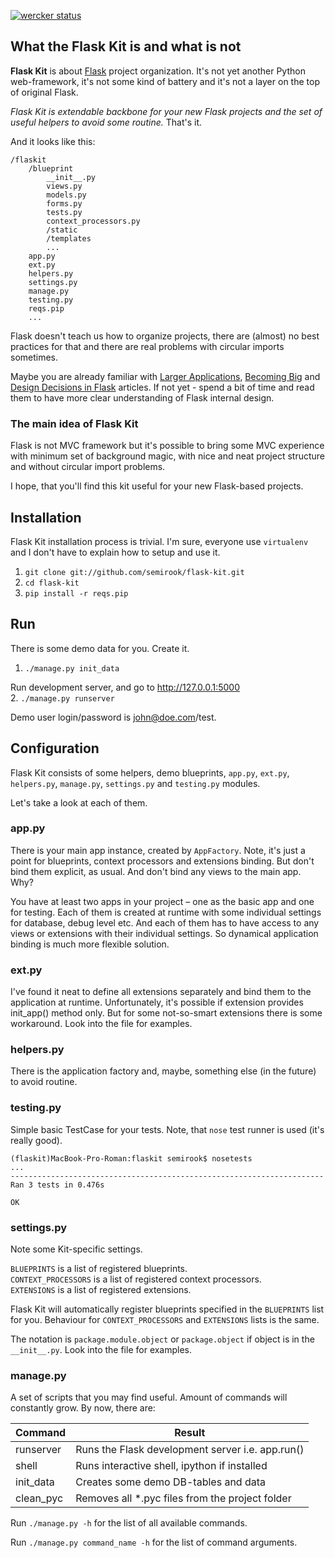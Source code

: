 [![wercker status](https://app.wercker.com/status/9ec6bb1ac98763c715566887f6435f39/m "wercker status")](https://app.wercker.com/project/bykey/9ec6bb1ac98763c715566887f6435f39)
## What the Flask Kit is and what is not

**Flask Kit** is about [Flask](http://flask.pocoo.org/) project organization.
It's not yet another Python web-framework, it's not some kind of battery 
and it's not a layer on the top of original Flask.

*Flask Kit is extendable backbone for your new Flask projects
and the set of useful helpers to avoid some routine.* That's it.

And it looks like this:

```
/flaskit
    /blueprint
        __init__.py
        views.py
        models.py
        forms.py
        tests.py
        context_processors.py
        /static
        /templates
        ...
    app.py
    ext.py
    helpers.py
    settings.py
    manage.py
    testing.py
    reqs.pip
    ...
```

Flask doesn't teach us how to organize projects, there are (almost) no best practices for that and
there are real problems with circular imports sometimes.

Maybe you are already familiar with [Larger Applications](http://flask.pocoo.org/docs/patterns/packages/),
[Becoming Big](http://flask.pocoo.org/docs/becomingbig/) and
[Design Decisions in Flask](http://flask.pocoo.org/docs/design/) articles.
If not yet - spend a bit of time and read them to have more clear understanding of Flask internal design.

### The main idea of Flask Kit

Flask is not MVC framework but it's possible to bring some MVC experience with minimum set of background magic,
with nice and neat project structure and without circular import problems.

I hope, that you'll find this kit useful for your new Flask-based projects.


## Installation

Flask Kit installation process is trivial. I'm sure, everyone use `virtualenv`
and I don't have to explain how to setup and use it.

1. ```git clone git://github.com/semirook/flask-kit.git```
2. ```cd flask-kit```
3. ```pip install -r reqs.pip```


## Run

There is some demo data for you. Create it.  
1. ```./manage.py init_data```

Run development server, and go to http://127.0.0.1:5000  
2. ```./manage.py runserver```

Demo user login/password is john@doe.com/test.


## Configuration

Flask Kit consists of some helpers, demo blueprints,
`app.py`, `ext.py`, `helpers.py`, `manage.py`, `settings.py` and `testing.py` modules.

Let's take a look at each of them.


### app.py

There is your main app instance, created by `AppFactory`. Note, it's just a point for blueprints,
context processors and extensions binding. But don't bind them explicit, as usual. And don't bind any views
to the main app. Why?

You have at least two apps in your project – one as the basic app and one for testing.
Each of them is created at runtime with some individual settings for database, debug level etc.
And each of them has to have access to any views or extensions with their individual settings.
So dynamical application binding is much more flexible solution.


### ext.py

I've found it neat to define all extensions separately and bind them to the application at runtime.
Unfortunately, it's possible if extension provides init_app() method only. But for some not-so-smart
extensions there is some workaround. Look into the file for examples.


### helpers.py

There is the application factory and, maybe, something else (in the future) to avoid routine.


### testing.py

Simple basic TestCase for your tests. Note, that `nose` test runner is used (it's really good).

```
(flaskit)MacBook-Pro-Roman:flaskit semirook$ nosetests
...
----------------------------------------------------------------------
Ran 3 tests in 0.476s

OK
```


### settings.py

Note some Kit-specific settings.

`BLUEPRINTS` is a list of registered blueprints.  
`CONTEXT_PROCESSORS` is a list of registered context processors.  
`EXTENSIONS` is a list of registered extensions.  

Flask Kit will automatically register blueprints specified in the `BLUEPRINTS`
list for you. Behaviour for `CONTEXT_PROCESSORS` and `EXTENSIONS` lists is the same.

The notation is `package.module.object` or `package.object` if object is in the `__init__.py`.
Look into the file for examples.


### manage.py

A set of scripts that you may find useful. Amount of commands will constantly
grow. By now, there are:

**Command**           | **Result**                                             |
----------------------|--------------------------------------------------------|
runserver             | Runs the Flask development server i.e. app.run()       |
shell                 | Runs interactive shell, ipython if installed           |
init_data             | Creates some demo DB-tables and data                   |
clean_pyc             | Removes all *.pyc files from the project folder        |

Run `./manage.py -h` for the list of all available commands.

Run `./manage.py command_name -h` for the list of command arguments.
